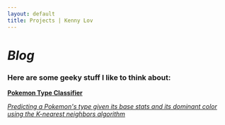 ```yaml
---
layout: default
title: Projects | Kenny Lov
---
```

<style> 
nav ul li:nth-child(3) a{
 color: black; 
 text-decoration:underline;
 text-decoration-color:black;
}

</style>

<link rel="stylesheet" type="text/css" href="/css/projects_index.css">

# *Blog*
### Here are some geeky stuff I like to think about:


<div>
<a href = "/projects/pokemon_classifier"> 
 
 <div class = "item-card" id = "pokemon"> 
  <b>Pokemon Type Classifier</b>
  <p><i>Predicting a Pokemon's type given its base stats and its dominant color using the K-nearest neighbors algorithm</i>
  </p>
 </div> 
 
 </a>
<br>
 
 

<br>

</div>

